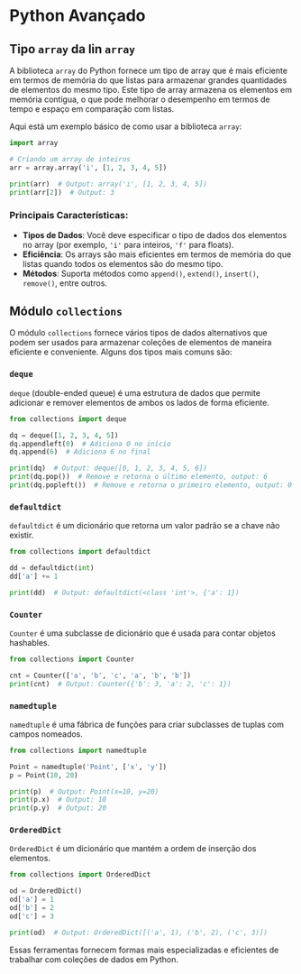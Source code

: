 # Python Avançado


## Tipo `array` da lin `array`

A biblioteca `array` do Python fornece um tipo de array que é mais eficiente em termos de memória do que listas para armazenar grandes quantidades de elementos do mesmo tipo. Este tipo de array armazena os elementos em memória contígua, o que pode melhorar o desempenho em termos de tempo e espaço em comparação com listas. 

Aqui está um exemplo básico de como usar a biblioteca `array`:

```python
import array

# Criando um array de inteiros
arr = array.array('i', [1, 2, 3, 4, 5])

print(arr)  # Output: array('i', [1, 2, 3, 4, 5])
print(arr[2])  # Output: 3
```

### Principais Características:
- **Tipos de Dados**: Você deve especificar o tipo de dados dos elementos no array (por exemplo, `'i'` para inteiros, `'f'` para floats).
- **Eficiência**: Os arrays são mais eficientes em termos de memória do que listas quando todos os elementos são do mesmo tipo.
- **Métodos**: Suporta métodos como `append()`, `extend()`, `insert()`, `remove()`, entre outros.

## Módulo `collections`

O módulo `collections` fornece vários tipos de dados alternativos que podem ser usados para armazenar coleções de elementos de maneira eficiente e conveniente. Alguns dos tipos mais comuns são:

### `deque`

`deque` (double-ended queue) é uma estrutura de dados que permite adicionar e remover elementos de ambos os lados de forma eficiente.

```python
from collections import deque

dq = deque([1, 2, 3, 4, 5])
dq.appendleft(0)  # Adiciona 0 no início
dq.append(6)  # Adiciona 6 no final

print(dq)  # Output: deque([0, 1, 2, 3, 4, 5, 6])
print(dq.pop())  # Remove e retorna o último elemento, output: 6
print(dq.popleft())  # Remove e retorna o primeiro elemento, output: 0
```

### `defaultdict`

`defaultdict` é um dicionário que retorna um valor padrão se a chave não existir.

```python
from collections import defaultdict

dd = defaultdict(int)
dd['a'] += 1

print(dd)  # Output: defaultdict(<class 'int'>, {'a': 1})
```

### `Counter`

`Counter` é uma subclasse de dicionário que é usada para contar objetos hashables.

```python
from collections import Counter

cnt = Counter(['a', 'b', 'c', 'a', 'b', 'b'])
print(cnt)  # Output: Counter({'b': 3, 'a': 2, 'c': 1})
```

### `namedtuple`

`namedtuple` é uma fábrica de funções para criar subclasses de tuplas com campos nomeados.

```python
from collections import namedtuple

Point = namedtuple('Point', ['x', 'y'])
p = Point(10, 20)

print(p)  # Output: Point(x=10, y=20)
print(p.x)  # Output: 10
print(p.y)  # Output: 20
```

### `OrderedDict`

`OrderedDict` é um dicionário que mantém a ordem de inserção dos elementos.

```python
from collections import OrderedDict

od = OrderedDict()
od['a'] = 1
od['b'] = 2
od['c'] = 3

print(od)  # Output: OrderedDict([('a', 1), ('b', 2), ('c', 3)])
```

Essas ferramentas fornecem formas mais especializadas e eficientes de trabalhar com coleções de dados em Python.
